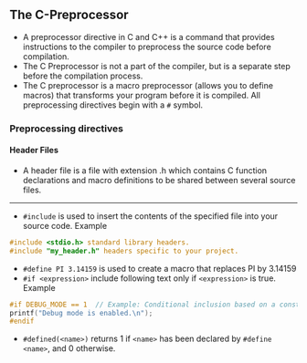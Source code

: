 ## The C-Preprocessor

- A preprocessor directive in C and C++ is a command that provides instructions to the compiler to preprocess the source code before compilation. 
- The C Preprocessor is not a part of the compiler, but is a separate step before the compilation process. 
- The C preprocessor is a macro preprocessor (allows you to define macros) that transforms your program before it is compiled. All preprocessing directives begin with a ```#``` symbol.


### Preprocessing directives
#### Header Files
- A header file is a file with extension .h which contains C function declarations and macro definitions to be shared between several source files.
---
- ```#include``` <filename> is used to insert the contents of the specified file into your source code. Example
```c
#include <stdio.h> standard library headers.
#include "my_header.h" headers specific to your project.
```

- ```#define PI 3.14159``` is used to create a macro that replaces PI by 3.14159
- ```#if <expression>``` include following text only if ```<expression>``` is true. Example

```c
#if DEBUG_MODE == 1  // Example: Conditional inclusion based on a constant
printf("Debug mode is enabled.\n");
#endif
```
- ```#defined(<name>)``` returns 1 if ```<name>``` has been declared by ```#define <name>```, and 0 otherwise.


